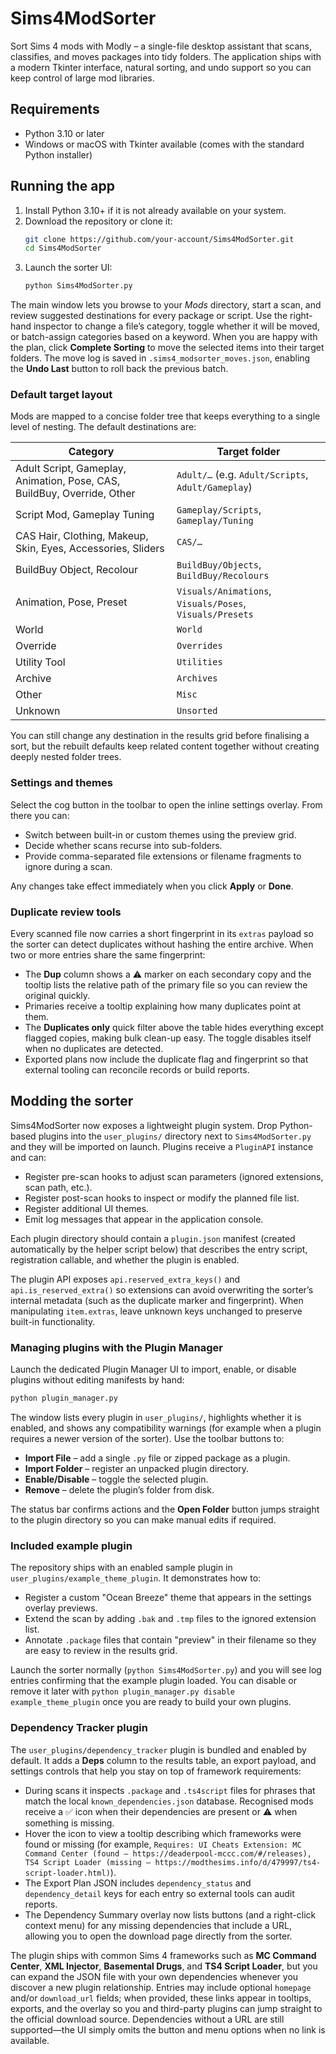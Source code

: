 # Sims4ModSorter

Sort Sims 4 mods with Modly – a single-file desktop assistant that scans, classifies, and moves packages into tidy folders. The application ships with a modern Tkinter interface, natural sorting, and undo support so you can keep control of large mod libraries.

## Requirements

* Python 3.10 or later
* Windows or macOS with Tkinter available (comes with the standard Python installer)

## Running the app

1. Install Python 3.10+ if it is not already available on your system.
2. Download the repository or clone it:
   ```bash
   git clone https://github.com/your-account/Sims4ModSorter.git
   cd Sims4ModSorter
   ```
3. Launch the sorter UI:
   ```bash
   python Sims4ModSorter.py
   ```

The main window lets you browse to your *Mods* directory, start a scan, and review suggested destinations for every package or script. Use the right-hand inspector to change a file’s category, toggle whether it will be moved, or batch-assign categories based on a keyword. When you are happy with the plan, click **Complete Sorting** to move the selected items into their target folders. The move log is saved in `.sims4_modsorter_moves.json`, enabling the **Undo Last** button to roll back the previous batch.

### Default target layout

Mods are mapped to a concise folder tree that keeps everything to a single level of nesting. The default destinations are:

| Category | Target folder |
| --- | --- |
| Adult Script, Gameplay, Animation, Pose, CAS, BuildBuy, Override, Other | `Adult/…` (e.g. `Adult/Scripts`, `Adult/Gameplay`)
| Script Mod, Gameplay Tuning | `Gameplay/Scripts`, `Gameplay/Tuning`
| CAS Hair, Clothing, Makeup, Skin, Eyes, Accessories, Sliders | `CAS/…`
| BuildBuy Object, Recolour | `BuildBuy/Objects`, `BuildBuy/Recolours`
| Animation, Pose, Preset | `Visuals/Animations`, `Visuals/Poses`, `Visuals/Presets`
| World | `World`
| Override | `Overrides`
| Utility Tool | `Utilities`
| Archive | `Archives`
| Other | `Misc`
| Unknown | `Unsorted`

You can still change any destination in the results grid before finalising a sort, but the rebuilt defaults keep related content together without creating deeply nested folder trees.

### Settings and themes

Select the cog button in the toolbar to open the inline settings overlay. From there you can:

* Switch between built-in or custom themes using the preview grid.
* Decide whether scans recurse into sub-folders.
* Provide comma-separated file extensions or filename fragments to ignore during a scan.

Any changes take effect immediately when you click **Apply** or **Done**.

### Duplicate review tools

Every scanned file now carries a short fingerprint in its `extras` payload so the sorter can detect duplicates without hashing
the entire archive. When two or more entries share the same fingerprint:

* The **Dup** column shows a ⚠️ marker on each secondary copy and the tooltip lists the relative path of the primary file so you
  can review the original quickly.
* Primaries receive a tooltip explaining how many duplicates point at them.
* The **Duplicates only** quick filter above the table hides everything except flagged copies, making bulk clean-up easy. The
  toggle disables itself when no duplicates are detected.
* Exported plans now include the duplicate flag and fingerprint so that external tooling can reconcile records or build reports.

## Modding the sorter

Sims4ModSorter now exposes a lightweight plugin system. Drop Python-based plugins into the `user_plugins/` directory next to `Sims4ModSorter.py` and they will be imported on launch. Plugins receive a `PluginAPI` instance and can:

* Register pre-scan hooks to adjust scan parameters (ignored extensions, scan path, etc.).
* Register post-scan hooks to inspect or modify the planned file list.
* Register additional UI themes.
* Emit log messages that appear in the application console.

Each plugin directory should contain a `plugin.json` manifest (created automatically by the helper script below) that describes the entry script, registration callable, and whether the plugin is enabled.

The plugin API exposes `api.reserved_extra_keys()` and `api.is_reserved_extra()` so extensions can avoid overwriting the sorter’s internal metadata (such as the duplicate marker and fingerprint). When manipulating `item.extras`, leave unknown keys unchanged to preserve built-in functionality.

### Managing plugins with the Plugin Manager

Launch the dedicated Plugin Manager UI to import, enable, or disable plugins without editing manifests by hand:

```bash
python plugin_manager.py
```

The window lists every plugin in `user_plugins/`, highlights whether it is enabled, and shows any compatibility warnings (for example when a plugin requires a newer version of the sorter). Use the toolbar buttons to:

* **Import File** – add a single `.py` file or zipped package as a plugin.
* **Import Folder** – register an unpacked plugin directory.
* **Enable/Disable** – toggle the selected plugin.
* **Remove** – delete the plugin’s folder from disk.

The status bar confirms actions and the **Open Folder** button jumps straight to the plugin directory so you can make manual edits if required.

### Included example plugin

The repository ships with an enabled sample plugin in `user_plugins/example_theme_plugin`. It demonstrates how to:

* Register a custom "Ocean Breeze" theme that appears in the settings overlay previews.
* Extend the scan by adding `.bak` and `.tmp` files to the ignored extension list.
* Annotate `.package` files that contain "preview" in their filename so they are easy to review in the results grid.

Launch the sorter normally (`python Sims4ModSorter.py`) and you will see log entries confirming that the example plugin loaded. You can disable or remove it later with `python plugin_manager.py disable example_theme_plugin` once you are ready to build your own plugins.

### Dependency Tracker plugin

The `user_plugins/dependency_tracker` plugin is bundled and enabled by default. It adds a **Deps** column to the results table, an export payload, and settings controls that help you stay on top of framework requirements:

* During scans it inspects `.package` and `.ts4script` files for phrases that match the local `known_dependencies.json` database. Recognised mods receive a ✅ icon when their dependencies are present or ⚠️ when something is missing.
* Hover the icon to view a tooltip describing which frameworks were found or missing (for example, `Requires: UI Cheats Extension: MC Command Center (found – https://deaderpool-mccc.com/#/releases), TS4 Script Loader (missing – https://modthesims.info/d/479997/ts4-script-loader.html)`).
* The Export Plan JSON includes `dependency_status` and `dependency_detail` keys for each entry so external tools can audit reports.
* The Dependency Summary overlay now lists buttons (and a right-click context menu) for any missing dependencies that include a URL, allowing you to open the download page directly from the sorter.

The plugin ships with common Sims 4 frameworks such as **MC Command Center**, **XML Injector**, **Basemental Drugs**, and **TS4 Script Loader**, but you can expand the JSON file with your own dependencies whenever you discover a new plugin relationship. Entries may include optional `homepage` and/or `download_url` fields; when provided, these links appear in tooltips, exports, and the overlay so you and third-party plugins can jump straight to the official download source. Dependencies without a URL are still supported—the UI simply omits the button and menu options when no link is available.
